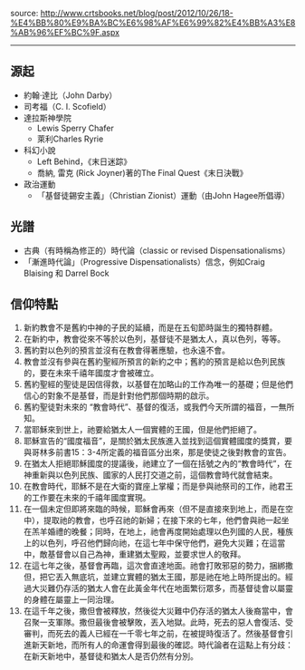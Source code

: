 source: http://www.crtsbooks.net/blog/post/2012/10/26/18-%E4%BB%80%E9%BA%BC%E6%98%AF%E6%99%82%E4%BB%A3%E8%AB%96%EF%BC%9F.aspx

---
## 源起
- 約翰·達比（John Darby）
- 司考福（C. I. Scofield）
- 達拉斯神學院
	- Lewis Sperry Chafer
	- 萊利Charles Ryrie
- 科幻小說
	- Left Behind，《末日迷踪》
	- 喬納, 雷克 (Rick Joyner)著的The Final Quest《末日決戰》
- 政治運動
	- 「基督徒錫安主義」（Christian Zionist）運動（由John Hagee所倡導）

## 光譜
-  古典（有時稱為修正的）時代論（classic or revised Dispensationalisms）
- 「漸進時代論」（Progressive Dispensationalists）信念，例如Craig Blaising 和 Darrel Bock


## 信仰特點
1. 新約教會不是舊約中神的子民的延續，而是在五旬節時誕生的獨特群體。
2. 在新約中，教會從來不等於以色列，基督徒不是猶太人，真以色列，等等。
3. 舊約對以色列的預言並沒有在教會得著應驗，也永遠不會。
4. 教會並沒有參與在舊約聖經所預言的新約之中；舊約的預言是給以色列民族的，要在未來千禧年國度才會被確立。
5. 舊約聖經的聖徒是因信得救，以基督在加略山的工作為唯一的基礎；但是他們信心的對象不是基督，而是針對他們那個時期的啟示。
6. 舊約聖徒對未來的 “教會時代”、基督的復活，或我們今天所謂的福音，一無所知。
7. 當耶穌來到世上，祂要給猶太人一個實體的王國，但是他們拒絕了。
8. 耶穌宣告的“國度福音”，是關於猶太民族進入並找到這個實體國度的獎賞，要與哥林多前書15：3-4所定義的福音區分出來，那是使徒之後對教會的宣告。
9. 在猶太人拒絕耶穌國度的提議後，祂建立了一個在括號之內的“教會時代”，在神重新與以色列民族、國家的人民打交道之前，這個教會時代就會結束。
10. 在教會時代，耶穌不是在大衛的寶座上掌權；而是參與祂祭司的工作，祂君王的工作要在未來的千禧年國度實現。
11. 在一個未定但即將來臨的時候，耶穌會再來（但不是直接來到地上，而是在空中），提取祂的教會，也呼召祂的新婦；在接下來的七年，他們會與祂一起坐在羔羊婚禮的晚餐；同時，在地上，祂會再度開始處理以色列國的人民，種族上的以色列，呼召他們歸向祂，在這七年中保守他們，避免大災難；在這當中，敵基督會以自己為神，重建猶太聖殿，並要求世人的敬拜。
12. 在這七年之後，基督會再臨，這次會直達地面。祂會打敗邪惡的勢力，捆綁撒但，把它丟入無底坑，並建立實體的猶太王國，那是祂在地上時所提出的。經過大災難仍存活的猶太人會在此黃金年代在地面繁衍眾多，而基督徒會以屬靈的身體在屬靈上一同治理。
13. 在這千年之後，撒但會被釋放，然後從大災難中仍存活的猶太人後裔當中，會召聚一支軍隊。撒但最後會被擊敗，丟入地獄。此時，死去的惡人會復活、受審判，而死去的義人已經在一千零七年之前，在被提時復活了。然後基督會引進新天新地，而所有人的命運會得到最後的確認。時代論者在這點上有分歧：在新天新地中，基督徒和猶太人是否仍然有分別。